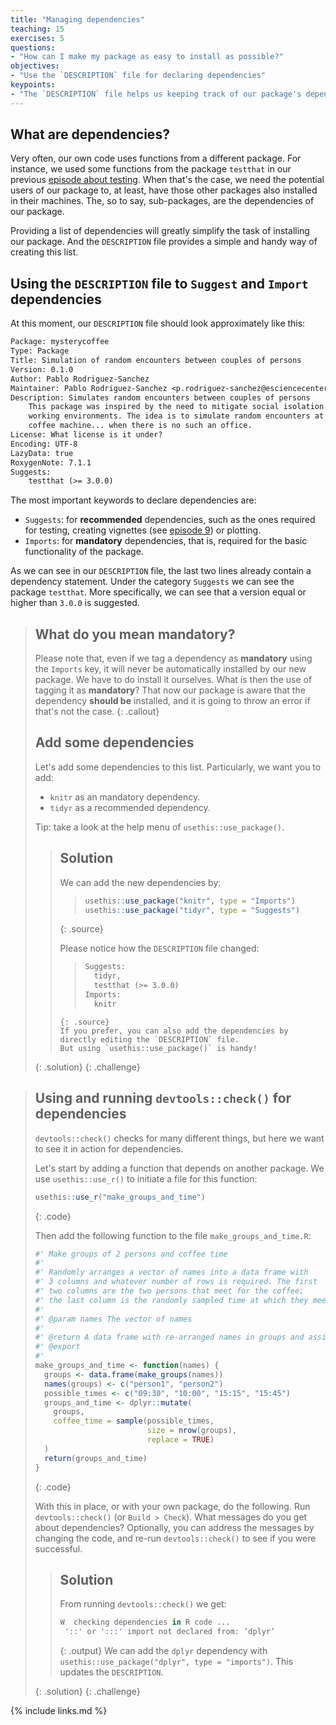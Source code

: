 ```yaml
---
title: "Managing dependencies"
teaching: 15
exercises: 5
questions:
- "How can I make my package as easy to install as possible?"
objectives:
- "Use the `DESCRIPTION` file for declaring dependencies"
keypoints:
- "The `DESCRIPTION` file helps us keeping track of our package's dependencies"
---
```


## What are dependencies?

Very often, our own code uses functions from a different package.
For instance, we used some functions from the package `testthat` in our previous [episode about testing](../05-testing).
When that's the case, we need the potential users of our package to, at least, have those other packages also installed in their machines.
The, so to say, sub-packages, are the dependencies of our package.

Providing a list of dependencies will greatly simplify the task of installing our package.
And the `DESCRIPTION` file provides a simple and handy way of creating this list.

## Using the `DESCRIPTION` file to `Suggest` and `Import` dependencies

At this moment, our `DESCRIPTION` file should look approximately like this:

~~~txt
Package: mysterycoffee
Type: Package
Title: Simulation of random encounters between couples of persons
Version: 0.1.0
Author: Pablo Rodriguez-Sanchez
Maintainer: Pablo Rodriguez-Sanchez <p.rodriguez-sanchez@esciencecenter.nl>
Description: Simulates random encounters between couples of persons
    This package was inspired by the need to mitigate social isolation in remote
    working environments. The idea is to simulate random encounters at the office's
    coffee machine... when there is no such an office.
License: What license is it under?
Encoding: UTF-8
LazyData: true
RoxygenNote: 7.1.1
Suggests:
    testthat (>= 3.0.0)
~~~

The most important keywords to declare dependencies are:

- `Suggests`: for **recommended** dependencies, such as the ones required for testing, creating vignettes (see [episode 9](../09-vignettes)) or plotting.
- `Imports`: for **mandatory** dependencies, that is, required for the basic functionality of the package.

As we can see in our `DESCRIPTION` file, the last two lines already contain a dependency statement.
Under the category `Suggests` we can see the package `testthat`.
More specifically, we can see that a version equal or higher than `3.0.0` is suggested.

> ## What do you mean mandatory?
> Please note that, even if we tag a dependency as **mandatory** using the `Imports` key, it will never be automatically installed by our new package.
> We have to do install it ourselves.
> What is then the use of tagging it as **mandatory**?
> That now our package is aware that the dependency **should be** installed, and it is going to throw an error if that's not the case.
{: .callout}
> ## Add some dependencies
> Let's add some dependencies to this list.
> Particularly, we want you to add:
>
> - `knitr` as an mandatory dependency.
> - `tidyr` as a recommended dependency.
>
> Tip: take a look at the help menu of `usethis::use_package()`.
>
> > ## Solution
> > We can add the new dependencies by:
> > > ~~~r
> > > usethis::use_package("knitr", type = "Imports")
> > > usethis::use_package("tidyr", type = "Suggests")
> > > ~~~
> > {: .source}
> >
> > Please notice how the `DESCRIPTION` file changed:
> > > ~~~txt
> > > Suggests:
> > >   tidyr,
> > >   testthat (>= 3.0.0)
> > > Imports:
> > >   knitr
> > ~~~
> > {: .source}
> > If you prefer, you can also add the dependencies by directly editing the `DESCRIPTION` file.
> > But using `usethis::use_package()` is handy!
> {: .solution}
{: .challenge}


> ## Using and running `devtools::check()` for dependencies
>
> `devtools::check()` checks for many different things, but here we want to see it in action for dependencies. 
>
> Let's start by adding a function that depends on another package.
> We use `usethis::use_r()` to initiate a file for this function:
> 
>~~~r
> usethis::use_r("make_groups_and_time")
>~~~
> {: .code}
>
> Then add the following function to the file `make_groups_and_time.R`:
>~~~r
> #' Make groups of 2 persons and coffee time
> #'
> #' Randomly arranges a vector of names into a data frame with
> #' 3 columns and whatever number of rows is required. The first
> #' two columns are the two persons that meet for the coffee; 
> #' the last column is the randomly sampled time at which they meet.
> #'
> #' @param names The vector of names
> #'
> #' @return A data frame with re-arranged names in groups and assigned coffee time.
> #' @export
> #'
> make_groups_and_time <- function(names) {
>   groups <- data.frame(make_groups(names))
>   names(groups) <- c("person1", "person2")
>   possible_times <- c("09:30", "10:00", "15:15", "15:45")
>   groups_and_time <- dplyr::mutate(
>     groups,
>     coffee_time = sample(possible_times, 
>                          size = nrow(groups), 
>                          replace = TRUE)
>   )
>   return(groups_and_time)
> }
>~~~
> {: .code}
> 
> With this in place, or with your own package, do the following.
> Run `devtools::check()` (or `Build > Check`). What messages do you get about dependencies?
> Optionally, you can address the messages by changing the code, and re-run `devtools::check()` to see if you were successful. 
> > ## Solution
> > From running `devtools::check()` we get:
> >~~~r
> > W  checking dependencies in R code ...
> >  '::' or ':::' import not declared from: ‘dplyr’
> >~~~
> > {: .output}
> > We can add the `dplyr` dependency with `usethis::use_package("dplyr", type = "imports")`. This updates the `DESCRIPTION`. 
> >
> {: .solution}
{: .challenge}


{% include links.md %}
